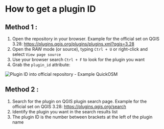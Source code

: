 # How to get a plugin ID

## Method 1 : 

1. Open the repository in your browser. Example for the official set on QGIS 3.28: <https://plugins.qgis.org/plugins/plugins.xml?qgis=3.28>
1. Open the RAW mode (or source), typing `Ctrl + U` or right-click and  select `View page source`
1. Use your browser search `Ctrl + F` to look for the plugin you want
1. Grab the `plugin_id` attribute:

  ![Plugin ID into official repository - Example QuickOSM](/static/repository_plugins_plugin_id.webp)

## Method 2 : 

1. Search for the plugin on QGIS plugin search page. Example for the official set on QGIS 3.28: <https://plugins.qgis.org/search>
2. Identify the plugin you want in the search results list
3. The plugin ID is the number between brackets at the left of the plugin name

